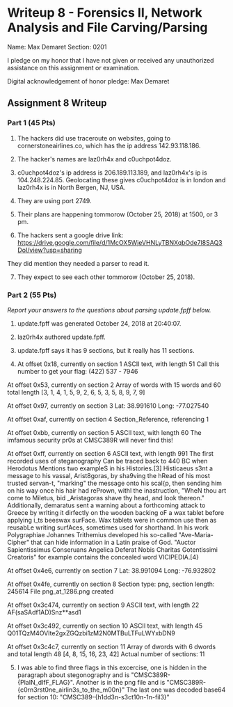 Writeup 8 - Forensics II, Network Analysis and File Carving/Parsing
=====

Name: Max Demaret
Section: 0201

I pledge on my honor that I have not given or received any unauthorized assistance on this assignment or examination.

Digital acknowledgement of honor pledge: Max Demaret

## Assignment 8 Writeup

### Part 1 (45 Pts)
1. The hackers did use traceroute on websites, going to cornerstoneairlines.co, which has the ip address 142.93.118.186.

2. The hacker's names are laz0rh4x and c0uchpot4doz.

3. c0uchpot4doz's ip address is 206.189.113.189, and laz0rh4x's ip is 104.248.224.85. Geolocating these gives c0uchpot4doz is in london and laz0rh4x is in North Bergen, NJ, USA.

4. They are using port 2749.

5. Their plans are happening tommorow (October 25, 2018) at 1500, or 3 pm.

6. The hackers sent a google drive link: https://drive.google.com/file/d/1McOX5WjeVHNLyTBNXqbOde7l8SAQ3DoI/view?usp=sharing

They did mention they needed a parser to read it.

7. They expect to see each other tommorow (October 25, 2018).

### Part 2 (55 Pts)

*Report your answers to the questions about parsing update.fpff below.*
1. update.fpff was generated October 24, 2018 at 20:40:07.

2. laz0rh4x authored update.fpff.

3. update.fpff says it has 9 sections, but it really has 11 sections. 

4. At offset 0x18, currently on section 1
ASCII text, with length 51
Call this number to get your flag: (422) 537 - 7946

At offset 0x53, currently on section 2
Array of words with 15 words and 60 total length
[3, 1, 4, 1, 5, 9, 2, 6, 5, 3, 5, 8, 9, 7, 9]

At offset 0x97, currently on section 3
Lat: 38.991610
Long: -77.027540

At offset 0xaf, currently on section 4
Section_Reference, referencing 1

At offset 0xbb, currently on section 5
ASCII text, with length 60
The imfamous security pr0s at CMSC389R will never find this!

At offset 0xff, currently on section 6
ASCII text, with length 991
The first recorded uses of steganography Can be traced back to 440 BC when Herodotus Mentions two exampleS in his Histories.[3] Histicaeus s3nt a message to his vassal, Arist8goras, by sha9ving the hRead of his most trusted servan-t, "marking" the message onto his scal{p, then sending him on his way once his hair had rePrown, withl the inastructIon, "WheN thou art come to Miletus, bid _Aristagoras shave thy head, and look thereon." Additionally, demaratus sent a warning about a forthcoming attack to Greece by wrIting it dirfectly on the wooden backing oF a wax tablet before applying i_ts beeswax surFace. Wax tablets were in common use then as reusabLe writing surfAces, sometimes used for shorthand. In his work Polygraphiae Johannes Trithemius developed his so-called "Ave-Maria-Cipher" that can hide information in a Latin praise of God. "Auctor Sapientissimus Conseruans Angelica Deferat Nobis Charitas Gotentissimi Creatoris" for example contains the concealed word VICIPEDIA.[4}

At offset 0x4e6, currently on section 7
Lat: 38.991094
Long: -76.932802

At offset 0x4fe, currently on section 8
Section type: png, section length: 245614
File png_at_1286.png created

At offset 0x3c474, currently on section 9
ASCII text, with length 22
AF(saSAdf1AD)Snz**asd1

At offset 0x3c492, currently on section 10
ASCII text, with length 45
Q01TQzM4OVIte2gxZGQzbi1zM2N0MTBuLTFuLWYxbDN9


At offset 0x3c4c7, currently on section 11
Array of dwords with 6 dwords and total length 48
[4, 8, 15, 16, 23, 42]
Actual number of sections: 11

5. I was able to find three flags in this excercise, one is hidden in the paragraph about stegonography and is "CMSC389R-{PlaIN_dIfF_FLAG}".
Another is in the png file and is "CMSC389R-{c0rn3rst0ne_airlin3s_to_the_m00n}"
The last one was decoded base64 for section 10: "CMSC389-{h1dd3n-s3ct10n-1n-fil3}"
